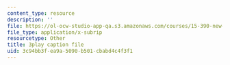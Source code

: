 ```yaml
---
content_type: resource
description: ''
file: https://ol-ocw-studio-app-qa.s3.amazonaws.com/courses/15-390-new-enterprises-spring-2013/3c94bb3fea9a5090b501cbabd4c4f3f1_cKJ0Bx3N2tQ.vtt
file_type: application/x-subrip
resourcetype: Other
title: 3play caption file
uid: 3c94bb3f-ea9a-5090-b501-cbabd4c4f3f1
---
```

